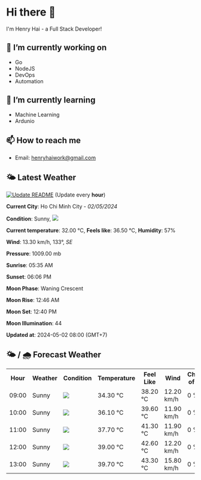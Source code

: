 # Hi there 👋

I'm Henry Hai - a Full Stack Developer!

## 🔭 I’m currently working on

- Go
- NodeJS
- DevOps
- Automation

## 🌱 I’m currently learning

- Machine Learning
- Ardunio

## 📫 How to reach me

- Email: <henryhaiwork@gmail.com>

## 🌤️ Latest Weather
[![Update README](https://github.com/henry0hai/henry0hai/actions/workflows/udpateReadme.yml/badge.svg)](https://github.com/henry0hai/henry0hai/actions/workflows/udpateReadme.yml)
(Update every **hour**)
<!-- CURRENT_WEATHER:START -->
**Current City**: Ho Chi Minh City - *02/05/2024*

**Condition**: Sunny, <img src="https://cdn.weatherapi.com/weather/64x64/day/113.png"/>

**Current temperature**: 32.00 °C, **Feels like**: 36.50 °C, **Humidity**: 57%

**Wind**: 13.30 km/h, 133°, *SE*

**Pressure**: 1009.00 mb

**Sunrise**: 05:35 AM

**Sunset**: 06:06 PM

**Moon Phase**: Waning Crescent

**Moon Rise**: 12:46 AM

**Moon Set**: 12:40 PM

**Moon Illumination**: 44

**Updated at**: 2024-05-02 08:00 (GMT+7)<!-- CURRENT_WEATHER:END -->

## 🌤️ / 🌧️ Forecast Weather
<!-- FORECAST_WEATHER:START -->
<table>
		<tr>
			<th>Hour</th>
			<th>Weather</th>
			<th>Condition</th>
			<th>Temperature</th>
			<th>Feel Like</th>
			<th>Wind</th>
			<th>Chance of Rain</th>
		</tr>
				<tr>
					<td>09:00</td>
					<td>Sunny</td>
					<td><img src='https://cdn.weatherapi.com/weather/64x64/day/113.png'/></td>
					<td>34.30 °C</td>
					<td>38.20 °C</td>
					<td>12.20 km/h</td>
					<td>0 %</td>
				</tr>
				<tr>
					<td>10:00</td>
					<td>Sunny</td>
					<td><img src='https://cdn.weatherapi.com/weather/64x64/day/113.png'/></td>
					<td>36.10 °C</td>
					<td>39.60 °C</td>
					<td>11.90 km/h</td>
					<td>0 %</td>
				</tr>
				<tr>
					<td>11:00</td>
					<td>Sunny</td>
					<td><img src='https://cdn.weatherapi.com/weather/64x64/day/113.png'/></td>
					<td>37.70 °C</td>
					<td>41.30 °C</td>
					<td>11.90 km/h</td>
					<td>0 %</td>
				</tr>
				<tr>
					<td>12:00</td>
					<td>Sunny</td>
					<td><img src='https://cdn.weatherapi.com/weather/64x64/day/113.png'/></td>
					<td>39.00 °C</td>
					<td>42.60 °C</td>
					<td>12.20 km/h</td>
					<td>0 %</td>
				</tr>
				<tr>
					<td>13:00</td>
					<td>Sunny</td>
					<td><img src='https://cdn.weatherapi.com/weather/64x64/day/113.png'/></td>
					<td>39.70 °C</td>
					<td>43.30 °C</td>
					<td>15.80 km/h</td>
					<td>0 %</td>
				</tr>
</table>
<!-- FORECAST_WEATHER:END -->
